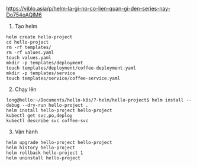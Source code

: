 https://viblo.asia/p/helm-la-gi-no-co-lien-quan-gi-den-series-nay-Do754oAQlM6


1. Tạo helm

```
helm create hello-project
cd hello-project
rm -rf templates/
rm -rf values.yaml
touch values.yaml
mkdir -p templates/deployment
touch templates/deployment/coffee-deployment.yaml
mkdir -p templates/service
touch templates/service/coffee-service.yaml
```


2. Chạy lên

```
long@hello:~/Documents/hello-k8s/7-helm/hello-project$ helm install --debug --dry-run hello-project .
helm install hello-project hello-project
kubectl get svc,po,deploy
kubectl describe svc coffee-svc
```

3. Vận hành 

```
helm upgrade hello-project hello-project
helm history hello-project
helm rollback hello-project 1
helm uninstall hello-project
```